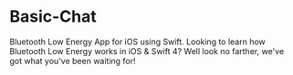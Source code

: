 # Basic-Chat
Bluetooth Low Energy App for iOS using Swift.
Looking to learn how Bluetooth Low Energy works in iOS & Swift 4? Well look no farther, we've got what you've been waiting for!
